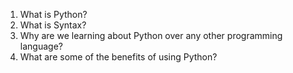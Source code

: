 1. What is Python?
2. What is Syntax? 
3. Why are we learning about Python over any other programming language?
4. What are some of the benefits of using Python?